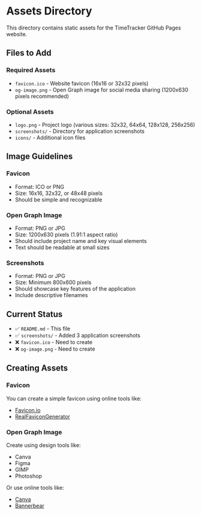 # Assets Directory

This directory contains static assets for the TimeTracker GitHub Pages website.

## Files to Add

### Required Assets
- `favicon.ico` - Website favicon (16x16 or 32x32 pixels)
- `og-image.png` - Open Graph image for social media sharing (1200x630 pixels recommended)

### Optional Assets
- `logo.png` - Project logo (various sizes: 32x32, 64x64, 128x128, 256x256)
- `screenshots/` - Directory for application screenshots
- `icons/` - Additional icon files

## Image Guidelines

### Favicon
- Format: ICO or PNG
- Size: 16x16, 32x32, or 48x48 pixels
- Should be simple and recognizable

### Open Graph Image
- Format: PNG or JPG
- Size: 1200x630 pixels (1.91:1 aspect ratio)
- Should include project name and key visual elements
- Text should be readable at small sizes

### Screenshots
- Format: PNG or JPG
- Size: Minimum 800x600 pixels
- Should showcase key features of the application
- Include descriptive filenames

## Current Status
- ✅ `README.md` - This file
- ✅ `screenshots/` - Added 3 application screenshots
- ❌ `favicon.ico` - Need to create
- ❌ `og-image.png` - Need to create

## Creating Assets

### Favicon
You can create a simple favicon using online tools like:
- [Favicon.io](https://favicon.io/)
- [RealFaviconGenerator](https://realfavicongenerator.net/)

### Open Graph Image
Create using design tools like:
- Canva
- Figma
- GIMP
- Photoshop

Or use online tools like:
- [Canva](https://canva.com/)
- [Bannerbear](https://bannerbear.com/)
